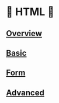 # :star2: HTML :star2:

## [Overview](HTML/Overview.md)

## [Basic](HTML/Basic.md)

## [Form](HTML/Form.md)

## [Advanced](HTML/Advanced.md)

